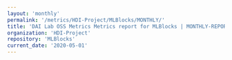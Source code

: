 ```yaml
---
layout: 'monthly'
permalink: '/metrics/HDI-Project/MLBlocks/MONTHLY/'
title: 'DAI Lab OSS Metrics Metrics report for MLBlocks | MONTHLY-REPORT-2020-05-01'
organization: 'HDI-Project'
repository: 'MLBlocks'
current_date: '2020-05-01'
---
```

